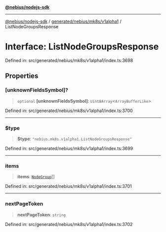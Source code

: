[**@nebius/nodejs-sdk**](../../../../../README.md)

---

[@nebius/nodejs-sdk](../../../../../README.md) / [generated/nebius/mk8s/v1alpha1](../README.md) / ListNodeGroupsResponse

# Interface: ListNodeGroupsResponse

Defined in: src/generated/nebius/mk8s/v1alpha1/index.ts:3698

## Properties

### \[unknownFieldsSymbol\]?

> `optional` **\[unknownFieldsSymbol\]**: `Uint8Array`\<`ArrayBufferLike`\>

Defined in: src/generated/nebius/mk8s/v1alpha1/index.ts:3700

---

### $type

> **$type**: `"nebius.mk8s.v1alpha1.ListNodeGroupsResponse"`

Defined in: src/generated/nebius/mk8s/v1alpha1/index.ts:3699

---

### items

> **items**: [`NodeGroup`](NodeGroup.md)[]

Defined in: src/generated/nebius/mk8s/v1alpha1/index.ts:3701

---

### nextPageToken

> **nextPageToken**: `string`

Defined in: src/generated/nebius/mk8s/v1alpha1/index.ts:3702
